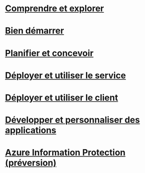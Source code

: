 # [Comprendre et explorer](/information-protection/understand-explore/what-is-azure-information-protection)
# [Bien démarrer](/information-protection/get-started/requirements-azure-rms)
# [Planifier et concevoir](/information-protection/plan-design/deployment-roadmap)
# [Déployer et utiliser le service](/information-protection/deploy-use/activate-service)
# [Déployer et utiliser le client](/information-protection/rms-client/use-client)
# [Développer et personnaliser des applications](/information-protection/develop/developers-guide)
# [Azure Information Protection (préversion)](/information-protection/understand-explore/what-is-azure-information-protection)


<!--HONumber=Jan17_HO1-->


